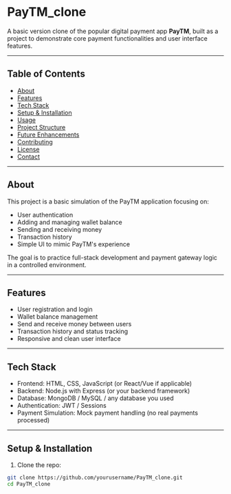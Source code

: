 # PayTM_clone

A basic version clone of the popular digital payment app **PayTM**, built as a project to demonstrate core payment functionalities and user interface features.

---

## Table of Contents

- [About](#about)  
- [Features](#features)  
- [Tech Stack](#tech-stack)  
- [Setup & Installation](#setup--installation)  
- [Usage](#usage)  
- [Project Structure](#project-structure)  
- [Future Enhancements](#future-enhancements)  
- [Contributing](#contributing)  
- [License](#license)  
- [Contact](#contact)  

---

## About

This project is a basic simulation of the PayTM application focusing on:

- User authentication  
- Adding and managing wallet balance  
- Sending and receiving money  
- Transaction history  
- Simple UI to mimic PayTM's experience

The goal is to practice full-stack development and payment gateway logic in a controlled environment.

---

## Features

- User registration and login  
- Wallet balance management  
- Send and receive money between users  
- Transaction history and status tracking  
- Responsive and clean user interface  

---

## Tech Stack

- Frontend: HTML, CSS, JavaScript (or React/Vue if applicable)  
- Backend: Node.js with Express (or your backend framework)  
- Database: MongoDB / MySQL / any database you used  
- Authentication: JWT / Sessions  
- Payment Simulation: Mock payment handling (no real payments processed)  

---

## Setup & Installation

1. Clone the repo:

```bash
git clone https://github.com/yourusername/PayTM_clone.git
cd PayTM_clone
